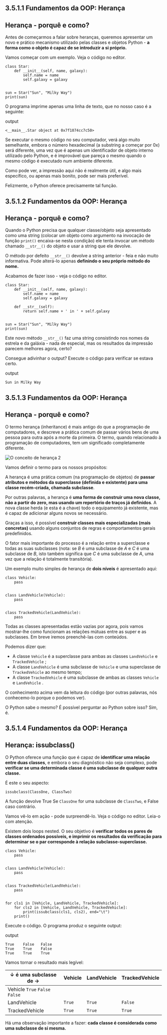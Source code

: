 ## 3.5.1.1 Fundamentos da OOP: Herança

## Herança - porquê e como?
Antes de começarmos a falar sobre heranças, queremos apresentar um novo e prático mecanismo utilizado pelas classes e objetos Python - **a forma como o objeto é capaz de se introduzir a si próprio.**

Vamos começar com um exemplo. Veja o código no editor.

```
class Star:
    def __init__(self, name, galaxy):
        self.name = name
        self.galaxy = galaxy


sun = Star("Sun", "Milky Way")
print(sun)
```

O programa imprime apenas uma linha de texto, que no nosso caso é a seguinte:

output

`<__main__.Star object at 0x7f1074cc7c50>`


Se executar o mesmo código no seu computador, verá algo muito semelhante, embora o número hexadecimal (a substring a começar por 0x) será diferente, uma vez que é apenas um identificador de objeto interno utilizado pelo Python, e é improvável que pareça o mesmo quando o mesmo código é executado num ambiente diferente.

Como pode ver, a impressão aqui não é realmente útil, e algo mais específico, ou apenas mais bonito, pode ser mais preferível.

Felizmente, o Python oferece precisamente tal função.

## 3.5.1.2 Fundamentos da OOP: Herança

## Herança - porquê e como?

Quando o Python precisa que qualquer classe/objeto seja apresentado como uma string (colocar um objeto como argumento na invocação de função `print()` encaixa-se nesta condição) ele tenta invocar um método chamado `__str__()` do objeto e usar a string que ele devolve.

O método por defeito `__str__()` devolve a string anterior - feia e não muito informativa. Pode alterá-lo apenas **definindo o seu próprio método do nome.**

Acabamos de fazer isso - veja o código no editor.

```
class Star:
    def __init__(self, name, galaxy):
        self.name = name
        self.galaxy = galaxy

    def __str__(self):
        return self.name + ' in ' + self.galaxy


sun = Star("Sun", "Milky Way")
print(sun)
```

Este novo método `__str__()` faz uma string consistindo nos nomes da estrela e da galáxia - nada de especial, mas os resultados da impressão parecem melhores agora, certo?

Consegue adivinhar o output? Execute o código para verificar se estava certo.

output

`Sun in Milky Way`

## 3.5.1.3 Fundamentos da OOP: Herança

## Herança - porquê e como?

O termo herança (inheritance) é mais antigo do que a programação de computadores, e descreve a prática comum de passar vários bens de uma pessoa para outra após a morte da primeira. O termo, quando relacionado à programação de computadores, tem um significado completamente diferente.


![O conceito de herança 2](../Imagens/conceitoHeranca2.jpg)


Vamos definir o termo para os nossos propósitos:

A herança é uma prática comum (na programação de objetos) de **passar atributos e métodos da superclasse (definida e existente) para uma classe recém-criada, chamada subclasse**.

Por outras palavras, a herança é **uma forma de construir uma nova classe, não a partir do zero, mas usando um repertório de traços já definidos**. A nova classe herda (e esta é a chave) todo o equipamento já existente, mas é capaz de adicionar alguns novos se necessário.

Graças a isso, é possível **construir classes mais especializadas (mais concretas)** usando alguns conjuntos de regras e comportamentos gerais predefinidos.

O fator mais importante do processo é a relação entre a superclasse e todas as suas subclasses (nota: se *B* é uma subclasse de *A* e *C* é uma subclasse de *B*, isto também significa que *C* é uma subclasse de *A*, uma vez que a relação é totalmente transitória).

Um exemplo muito simples de herança de **dois níveis** é apresentado aqui:

```
class Vehicle:
    pass


class LandVehicle(Vehicle):
    pass


class TrackedVehicle(LandVehicle):
    pass
```

Todas as classes apresentadas estão vazias por agora, pois vamos mostrar-lhe como funcionam as relações mútuas entre as super e as subclasses. Em breve iremos preenchê-las com conteúdos.

Podemos dizer que:

* A classe `Vehicle` é a superclasse para ambas as classes `LandVehicle` e `TrackedVehicle` ;
* A classe `LandVehicle` é uma subclasse de `Vehicle` e uma superclasse de `TrackedVehicle` ao mesmo tempo;
* A classe `TrackedVehicle` é uma subclasse de ambas as classes `Vehicle` e `LandVehicle` .

O conhecimento acima vem da leitura do código (por outras palavras, nós conhecemo-lo porque o podemos ver).

O Python sabe o mesmo? É possível perguntar ao Python sobre isso? Sim, é.

## 3.5.1.4 Fundamentos da OOP: Herança

## Herança: issubclass()

O Python oferece uma função que é capaz de **identificar uma relação entre duas classes**, e embora o seu diagnóstico não seja complexo, pode **verificar se uma determinada classe é uma subclasse de qualquer outra classe.**

É este o seu aspecto:

`issubclass(ClassOne, ClassTwo)`

A função devolve True Se `ClassOne` for uma subclasse de `ClassTwo`, e False caso contrário.

Vamos vê-lo em ação - pode surpreendê-lo. Veja o código no editor. Leia-o com atenção.

Existem dois loops nested. O seu objetivo é **verificar todos os pares de classes ordenados possíveis, e imprimir os resultados da verificação para determinar se o par corresponde à relação subclasse-superclasse.**

```
class Vehicle:
    pass


class LandVehicle(Vehicle):
    pass


class TrackedVehicle(LandVehicle):
    pass


for cls1 in [Vehicle, LandVehicle, TrackedVehicle]:
    for cls2 in [Vehicle, LandVehicle, TrackedVehicle]:
        print(issubclass(cls1, cls2), end="\t")
    print()
```

Execute o código. O programa produz o seguinte output:

output

```
True	False	False	
True	True	False	
True	True	True	
```

Vamos tornar o resultado mais legível:

|↓ é uma subclasse de →	|Vehicle	|LandVehicle	|TrackedVehicle|
|---|---|---|---|
|Vehicle	`True`	`False`	`False`|
|LandVehicle	|`True`	|`True`	|`False`|
|TrackedVehicle	|`True`	|`True`	|`True`|

Há uma observação importante a fazer: **cada classe é considerada como uma subclasse de si mesma.**




